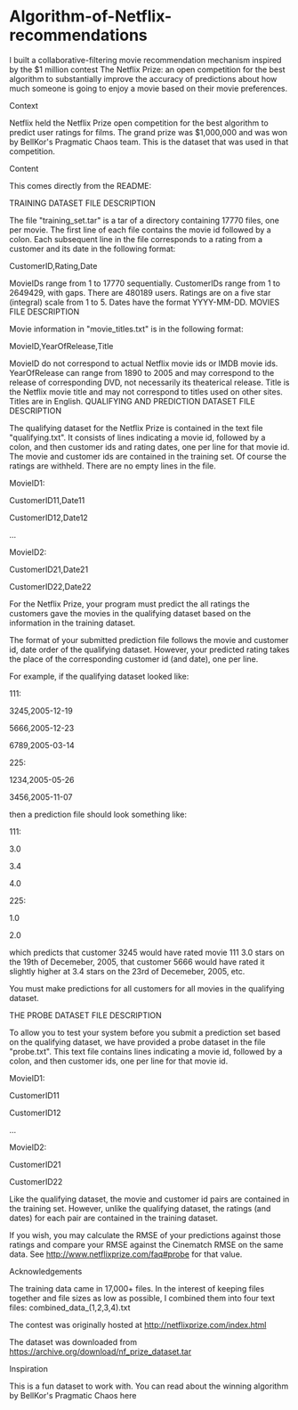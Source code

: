 # Algorithm-of-Netflix-recommendations
I built a collaborative-filtering movie recommendation mechanism inspired by the $1 million contest The Netflix Prize: an open competition for the best algorithm to substantially improve the accuracy of predictions about how much someone is going to enjoy a movie based on their movie preferences.


Context

Netflix held the Netflix Prize open competition for the best algorithm to predict user ratings for films. The grand prize was $1,000,000 and was won by BellKor's Pragmatic Chaos team. This is the dataset that was used in that competition.

Content

This comes directly from the README:

TRAINING DATASET FILE DESCRIPTION

The file "training_set.tar" is a tar of a directory containing 17770 files, one per movie. The first line of each file contains the movie id followed by a colon. Each subsequent line in the file corresponds to a rating from a customer and its date in the following format:

CustomerID,Rating,Date

MovieIDs range from 1 to 17770 sequentially.
CustomerIDs range from 1 to 2649429, with gaps. There are 480189 users.
Ratings are on a five star (integral) scale from 1 to 5.
Dates have the format YYYY-MM-DD.
MOVIES FILE DESCRIPTION

Movie information in "movie_titles.txt" is in the following format:

MovieID,YearOfRelease,Title

MovieID do not correspond to actual Netflix movie ids or IMDB movie ids.
YearOfRelease can range from 1890 to 2005 and may correspond to the release of corresponding DVD, not necessarily its theaterical release.
Title is the Netflix movie title and may not correspond to titles used on other sites. Titles are in English.
QUALIFYING AND PREDICTION DATASET FILE DESCRIPTION

The qualifying dataset for the Netflix Prize is contained in the text file "qualifying.txt". It consists of lines indicating a movie id, followed by a colon, and then customer ids and rating dates, one per line for that movie id. The movie and customer ids are contained in the training set. Of course the ratings are withheld. There are no empty lines in the file.

MovieID1:

CustomerID11,Date11

CustomerID12,Date12

...

MovieID2:

CustomerID21,Date21

CustomerID22,Date22

For the Netflix Prize, your program must predict the all ratings the customers gave the movies in the qualifying dataset based on the information in the training dataset.

The format of your submitted prediction file follows the movie and customer id, date order of the qualifying dataset. However, your predicted rating takes the place of the corresponding customer id (and date), one per line.

For example, if the qualifying dataset looked like:

111:

3245,2005-12-19

5666,2005-12-23

6789,2005-03-14

225:

1234,2005-05-26

3456,2005-11-07

then a prediction file should look something like:

111:

3.0

3.4

4.0

225:

1.0

2.0

which predicts that customer 3245 would have rated movie 111 3.0 stars on the 19th of Decemeber, 2005, that customer 5666 would have rated it slightly higher at 3.4 stars on the 23rd of Decemeber, 2005, etc.

You must make predictions for all customers for all movies in the qualifying dataset.

THE PROBE DATASET FILE DESCRIPTION

To allow you to test your system before you submit a prediction set based on the qualifying dataset, we have provided a probe dataset in the file "probe.txt". This text file contains lines indicating a movie id, followed by a colon, and then customer ids, one per line for that movie id.

MovieID1:

CustomerID11

CustomerID12

...

MovieID2:

CustomerID21

CustomerID22

Like the qualifying dataset, the movie and customer id pairs are contained in the training set. However, unlike the qualifying dataset, the ratings (and dates) for each pair are contained in the training dataset.

If you wish, you may calculate the RMSE of your predictions against those ratings and compare your RMSE against the Cinematch RMSE on the same data. See http://www.netflixprize.com/faq#probe for that value.

Acknowledgements

The training data came in 17,000+ files. In the interest of keeping files together and file sizes as low as possible, I combined them into four text files: combined_data_(1,2,3,4).txt

The contest was originally hosted at http://netflixprize.com/index.html

The dataset was downloaded from https://archive.org/download/nf_prize_dataset.tar

Inspiration

This is a fun dataset to work with. You can read about the winning algorithm by BellKor's Pragmatic Chaos here
